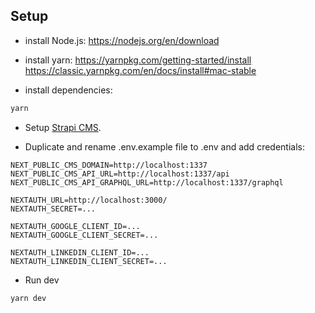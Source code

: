 ## Setup

- install Node.js:
https://nodejs.org/en/download

- install yarn:
https://yarnpkg.com/getting-started/install
https://classic.yarnpkg.com/en/docs/install#mac-stable


- install dependencies:
```sh
yarn
```

- Setup [Strapi CMS]("https://github.com/SuperNiceDev/snd-strapi-cms").

- Duplicate and rename .env.example file to .env and add credentials:
```
NEXT_PUBLIC_CMS_DOMAIN=http://localhost:1337
NEXT_PUBLIC_CMS_API_URL=http://localhost:1337/api
NEXT_PUBLIC_CMS_API_GRAPHQL_URL=http://localhost:1337/graphql

NEXTAUTH_URL=http://localhost:3000/
NEXTAUTH_SECRET=...

NEXTAUTH_GOOGLE_CLIENT_ID=...
NEXTAUTH_GOOGLE_CLIENT_SECRET=...

NEXTAUTH_LINKEDIN_CLIENT_ID=...
NEXTAUTH_LINKEDIN_CLIENT_SECRET=...
```

- Run dev
```sh
yarn dev
```
